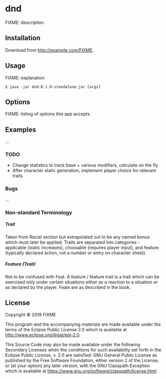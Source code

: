 # dnd

FIXME: description

## Installation

Download from http://example.com/FIXME.

## Usage

FIXME: explanation

    $ java -jar dnd-0.1.0-standalone.jar [args]

## Options

FIXME: listing of options this app accepts.

## Examples

...

### TODO

- Change statistics to track base + various modifiers, calculate on the fly.
- After character static generation, implement player choice for relevant traits

### Bugs

...

### Non-standard Terminology

##### Trait

Taken from Racial section but extrapolated out to be any named bonus which must
later be applied. Traits are separated into categories - applicable (static
increases), choosable (requires player input), and feature (typically declared
action, not a number or entry on character sheet).


##### Feature (Trait)

Not to be confused with Feat. A feature / feature trait is a trait which can be
exercised only under certain situations either as a reaction to a situation or
as declared by the player. Feats are as described in the book.

## License

Copyright © 2019 FIXME

This program and the accompanying materials are made available under the
terms of the Eclipse Public License 2.0 which is available at
http://www.eclipse.org/legal/epl-2.0.

This Source Code may also be made available under the following Secondary
Licenses when the conditions for such availability set forth in the Eclipse
Public License, v. 2.0 are satisfied: GNU General Public License as published by
the Free Software Foundation, either version 2 of the License, or (at your
option) any later version, with the GNU Classpath Exception which is available
at https://www.gnu.org/software/classpath/license.html.

